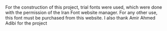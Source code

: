 For the construction of this project, trial fonts were used, which were done with the permission of the Iran Font website manager. For any other use, this font must be purchased from this website.
I also thank Amir Ahmed Adibi for the project
